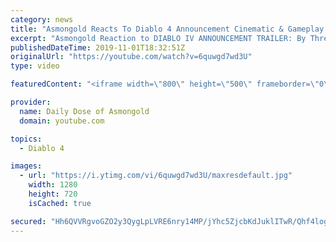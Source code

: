 ```yaml
---
category: news
title: "Asmongold Reacts To Diablo 4 Announcement Cinematic & Gameplay - Blizzcon 2019"
excerpt: "Asmongold Reaction to DIABLO IV ANNOUNCEMENT TRAILER: By Three They Come. Diablo IV takes place many years after the events of Diablo III, after ..."
publishedDateTime: 2019-11-01T18:32:51Z
originalUrl: "https://youtube.com/watch?v=6quwgd7wd3U"
type: video

featuredContent: "<iframe width=\"800\" height=\"500\" frameborder=\"0\" src=\"https://www.youtube.com/embed/6quwgd7wd3U\" allow=\"accelerometer; autoplay; encrypted-media; gyroscope; picture-in-picture\" allowfullscreen></iframe>"

provider:
  name: Daily Dose of Asmongold
  domain: youtube.com

topics:
  - Diablo 4

images:
  - url: "https://i.ytimg.com/vi/6quwgd7wd3U/maxresdefault.jpg"
    width: 1280
    height: 720
    isCached: true

secured: "Hh6QVVRgvoGZO2y3QygLpLVRE6nry14MP/jYhc5ZjcbKdJuklITwR/Qhf4log0QbO925CbGfWB2uKA70VTPaDrkp5LLP7bgfK639ocSjhF+00tAKoJIjDWBy1Pn5hBQkhKsGErPBuG7BSKJgdIx1Cir+BT+nL9C5rdlsDulwLahAGhYarvS6BrwkOjNPMI1yonXQiT7bvbfNOk8hg3Opuoppwt7ZsvkDZ/AEXln2PBa0v34641dIyh0X2kMnAGsgZecpP9FNKGHtCdQDpV2PPoBC8DMRfjgUitq6WjgwaPofTmlVtVi4CKYzei4iIApxBBSHhW6w2SHoGmCEgJ7EFhxlToi7bc4i7/r26NLqibVQblZocVkB2thV0xrBkbhkG95RBwtJ1o7FRFIE2A4fY+ZP1ppOggENjns5+kmBylHyCLngDipqIUQJb0CwyopZ;eJqb0ZRhchAZ1nBBPb98Sw=="
---
```


